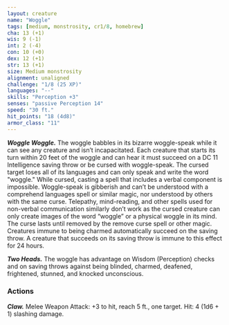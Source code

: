 ```yaml
---
layout: creature
name: "Woggle"
tags: [medium, monstrosity, cr1/8, homebrew]
cha: 13 (+1)
wis: 9 (-1)
int: 2 (-4)
con: 10 (+0)
dex: 12 (+1)
str: 13 (+1)
size: Medium monstrosity
alignment: unaligned
challenge: "1/8 (25 XP)"
languages: "--"
skills: "Perception +3"
senses: "passive Perception 14"
speed: "30 ft."
hit_points: "18 (4d8)"
armor_class: "11"
---
```


***Woggle Woggle.*** The woggle babbles in its bizarre
woggle-speak while it can see any creature and isn’t
incapacitated. Each creature that starts its turn within
20 feet of the woggle and can hear it must succeed
on a DC 11 Intelligence saving throw or be cursed
with woggle-speak. The cursed target loses all of its
languages and can only speak and write the word
"woggle." While cursed, casting a spell that includes
a verbal component is impossible. Woggle-speak is
gibberish and can’t be understood with a
comprehend languages spell or similar magic, nor
understood by others with the same curse.
Telepathy, mind-reading, and other spells used for
non-verbal communication similarly don’t work as
the cursed creature can only create images of the
word “woggle” or a physical woggle in its mind. The
curse lasts until removed by the remove curse spell
or other magic. Creatures immune to being charmed
automatically succeed on the saving throw. A
creature that succeeds on its saving throw is
immune to this effect for 24 hours.

***Two Heads.*** The woggle has advantage on Wisdom
(Perception) checks and on saving throws against
being blinded, charmed, deafened, frightened,
stunned, and knocked unconscious.

### Actions

***Claw.*** Melee Weapon Attack: +3 to hit, reach 5 ft.,
one target. Hit: 4 (1d6 + 1) slashing damage.
